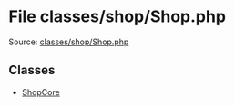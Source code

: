 File classes/shop/Shop.php
=========

Source: [classes/shop/Shop.php](https://github.com/PrestaShop/PrestaShop/blob/1.6.0.6/classes/shop/Shop.php)


Classes
-------

* [ShopCore](class.ShopCore.md)

